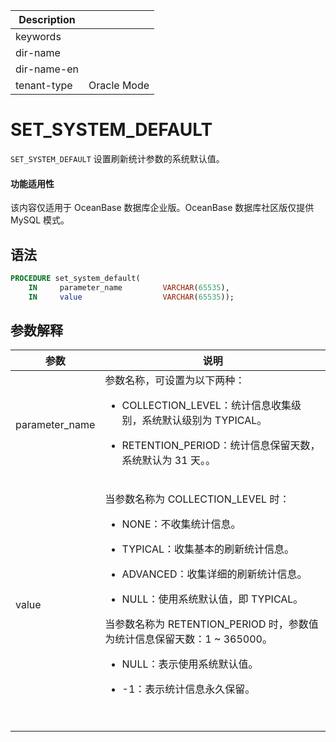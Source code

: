| Description   |                 |
|---------------|-----------------|
| keywords      |                 |
| dir-name      |                 |
| dir-name-en   |                 |
| tenant-type   | Oracle Mode     |

# SET_SYSTEM_DEFAULT

`SET_SYSTEM_DEFAULT` 设置刷新统计参数的系统默认值。

<main id="notice" >
  <h4>功能适用性</h4>
  <p>该内容仅适用于 OceanBase 数据库企业版。OceanBase 数据库社区版仅提供 MySQL 模式。</p>
</main>

## 语法

```sql
PROCEDURE set_system_default(
    IN     parameter_name         VARCHAR(65535),
    IN     value                  VARCHAR(65535));
```

## 参数解释

| **参数**         | **说明**                                                                                         |
|------------------|--------------------------------------------------------------------------------------------------|
| parameter_name   | 参数名称，可设置为以下两种：<ul><li>COLLECTION_LEVEL：统计信息收集级别，系统默认级别为 TYPICAL。</ul></li><ul><li>RETENTION_PERIOD：统计信息保留天数，系统默认为 31 天。。</ul></li> |
| value | <p>当参数名称为 COLLECTION_LEVEL 时：<ul><li>NONE：不收集统计信息。</ul></li><ul><li>TYPICAL：收集基本的刷新统计信息。</ul></li><ul><li>ADVANCED：收集详细的刷新统计信息。</ul></li><ul><li>NULL：使用系统默认值，即 TYPICAL。</li></ul></p> <p>当参数名称为 RETENTION_PERIOD 时，参数值为统计信息保留天数：1 ~ 365000。<ul><li>NULL：表示使用系统默认值。</ul></li><ul><li>-1：表示统计信息永久保留。</ul></li></br> </p>|
